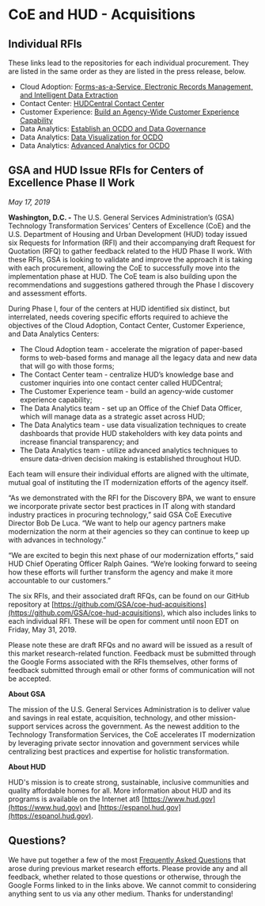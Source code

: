 # CoE and HUD - Acquisitions

## Individual RFIs

These links lead to the repositories for each individual procurement. They are listed in the same order as they are listed in the press release, below.

* Cloud Adoption: [Forms-as-a-Service, Electronic Records Management, and Intelligent Data Extraction](https://github.com/GSA/coe-hud-acq-faas-erm-ide)
* Contact Center: [HUDCentral Contact Center](https://github.com/GSA/coe-hud-acq-hudcentral)
* Customer Experience: [Build an Agency-Wide Customer Experience Capability](https://github.com/GSA/coe-hud-acq-agency-wide-cx)
* Data Analytics: [Establish an OCDO and Data Governance](https://github.com/GSA/coe-hud-acq-ocdo)
* Data Analytics: [Data Visualization for OCDO](https://github.com/GSA/coe-hud-acq-data-visualization)
* Data Analytics: [Advanced Analytics for OCDO](https://github.com/GSA/coe-hud-acq-advanced-analytics)

## GSA and HUD Issue RFIs for Centers of Excellence Phase II Work

*May 17, 2019*

**Washington, D.C. -** The U.S. General Services Administration’s (GSA) Technology Transformation Services’ Centers of Excellence (CoE) and the U.S. Department of Housing and Urban Development (HUD) today issued six Requests for Information (RFI) and their accompanying draft Request for Quotation (RFQ) to gather feedback related to the HUD Phase II work. With these RFIs, GSA is looking to validate and improve the approach it is taking with each procurement, allowing the CoE to successfully move into the implementation phase at HUD. The CoE team is also building upon the recommendations and suggestions gathered through the Phase I discovery and assessment efforts.

During Phase I, four of the centers at HUD identified six distinct, but interrelated, needs covering specific efforts required to achieve the objectives of the Cloud Adoption, Contact Center, Customer Experience, and Data Analytics Centers:

* The Cloud Adoption team - accelerate the migration of paper-based forms to web-based forms and manage all the legacy data and new data that will go with those forms;
* The Contact Center team - centralize HUD’s knowledge base and customer inquiries into one contact center called HUDCentral;
* The Customer Experience team - build an agency-wide customer experience capability;
* The Data Analytics team - set up an Office of the Chief Data Officer, which will manage data as a strategic asset across HUD;
* The Data Analytics team - use data visualization techniques to create dashboards that provide HUD stakeholders with key data points and increase financial transparency; and 
* The Data Analytics team - utilize advanced analytics techniques to ensure data-driven decision making is established throughout HUD.

Each team will ensure their individual efforts are aligned with the ultimate, mutual goal of instituting the IT modernization efforts of the agency itself.

“As we demonstrated with the RFI for the Discovery BPA, we want to ensure we incorporate private sector best practices in IT along with standard industry practices in procuring technology,” said GSA CoE Executive Director Bob De Luca. “We want to help our agency partners make modernization the norm at their agencies so they can continue to keep up with advances in technology.”

“We are excited to begin this next phase of our modernization efforts,” said HUD Chief Operating Officer Ralph Gaines. “We’re looking forward to seeing how these efforts will further transform the agency and make it more accountable to our customers.”

The six RFIs, and their associated draft RFQs, can be found on our GitHub repository at [https://github.com/GSA/coe-hud-acquisitions](https://github.com/GSA/coe-hud-acquisitions), which also includes links to each individual RFI. These will be open for comment until noon EDT on Friday, May 31, 2019. 

Please note these are draft RFQs and no award will be issued as a result of this market research-related function. Feedback must be submitted through the Google Forms associated with the RFIs themselves, other forms of feedback submitted through email or other forms of communication will not be accepted.

**About GSA**

The mission of the U.S. General Services Administration is to deliver value and savings in real estate, acquisition, technology, and other mission-support services across the government. As the newest addition to the Technology Transformation Services, the CoE accelerates IT modernization by leveraging private sector innovation and government services while centralizing best practices and expertise for holistic transformation.

**About HUD**

HUD's mission is to create strong, sustainable, inclusive communities and quality affordable homes for all. More information about HUD and its programs is available on the Internet atß [https://www.hud.gov](https://www.hud.gov) and [https://espanol.hud.gov](https://espanol.hud.gov).

## Questions?

We have put together a few of the most [Frequently Asked Questions](FAQ.md) that arose during previous market research efforts. Please provide any and all feedback, whether related to those questions or otherwise, through the Google Forms linked to in the links above. We cannot commit to considering anything sent to us via any other medium. Thanks for understanding!